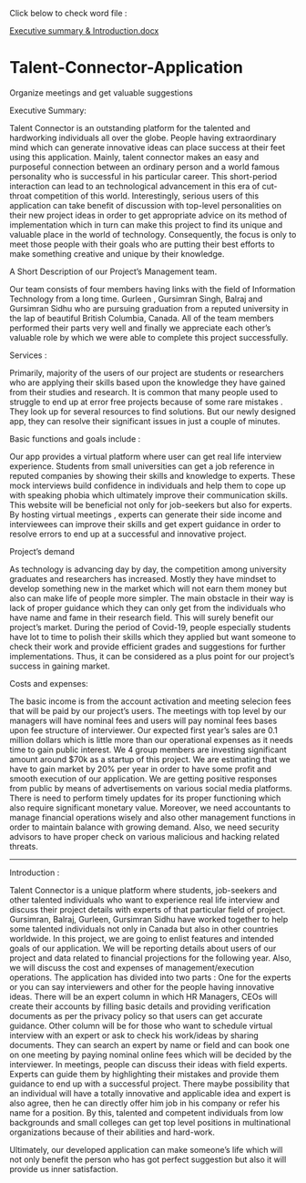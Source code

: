 Click below to check word file :

[Executive summary & Introduction.docx](https://github.com/Talent-Connector-Group-B/Talent-Connector-Application/files/6905706/System.analysis.docx)



# Talent-Connector-Application
Organize meetings and get valuable suggestions

Executive Summary:

Talent Connector is an outstanding platform for the talented and hardworking individuals all over the globe. People having extraordinary mind which can generate innovative ideas can place success at their feet using this application. Mainly, talent connector makes an easy and purposeful connection between an ordinary person and a world famous personality who is successful in his particular career. This short-period interaction can lead to an technological advancement in this era of cut-throat competition of this world. Interestingly, serious users of this application can take benefit of discussion with top-level personalities on their new project ideas in order to get appropriate advice on its method of implementation which in turn can make this project to find its unique and valuable place in the world of technology. Consequently, the focus is only to meet those people with their goals who are putting their best efforts to make something creative and unique by their knowledge.	

A Short Description of our Project’s Management team.

Our team consists of four members having links with the field of Information Technology from a long time. Gurleen , Gursimran Singh, Balraj and Gursimran Sidhu  who are pursuing graduation from a reputed university in the lap of beautiful British Columbia, Canada. All of the team members performed their parts very well and finally we appreciate each other’s valuable role by which we were able to complete this project successfully.

Services :

Primarily, majority  of the users of our project are students or researchers who are applying their skills based upon the knowledge they have gained from their studies and research. It is common that many people used to struggle to end up at error free projects  because of some rare mistakes . They look up for several resources to find solutions. But our newly designed app, they can resolve their significant issues in just a couple of minutes.

Basic functions and goals include :

Our app provides a virtual platform where user can get real life interview experience. Students from small universities can get a job reference in reputed companies by showing their skills and knowledge to experts. These mock interviews build confidence in individuals and help them to cope up with speaking phobia which ultimately improve their communication skills. This website will be beneficial not only for job-seekers but also for experts. By hosting virtual meetings , experts can generate their side income and interviewees can improve their skills and get expert guidance in order to resolve errors to end up at a successful and innovative project.

Project’s demand

As technology is advancing day by day, the competition among university graduates and researchers has increased. Mostly they have mindset to develop something new in the market which will not earn them money but also can make life of people more simpler. The main obstacle in their way is lack of proper guidance which they can only get from the individuals who have name and fame in their research field. This will surely benefit our project’s market. During the period of Covid-19, people especially students have lot to time to polish their skills which they applied but want someone to check their work and provide efficient grades and suggestions for further implementations. Thus, it can be considered as a plus point for our project’s success in gaining market.

Costs and expenses:

The basic income is from the account activation and meeting selecion fees that will be paid by our project’s users. The  meetings with top level by our managers will have nominal fees and  users will pay nominal fees bases upon fee structure of interviewer. Our expected first year’s sales are 0.1 million dollars which is little more than our operational expenses as it needs time to gain public interest. We 4 group members are investing significant amount around $70k as a startup of this project. We are estimating that we have to gain market by 20% per year in order to have some profit and smooth execution of our application. We are getting positive responses from public by means of advertisements on various social media platforms. There is need to perform timely updates for its proper functioning which also require significant monetary value.
Moreover, we need accountants to manage financial operations wisely and also other management functions in order to maintain balance with growing demand. Also, we need security advisors to have proper check on various malicious and hacking related  threats.


--------------------------------------------------------------------------------------------------------------------------------------------------------------------------------

Introduction :

Talent Connector is a unique platform where students, job-seekers and other talented individuals who want to experience real life interview and discuss their project details with experts of that particular field of project. Gursimran, Balraj, Gurleen, Gursimran Sidhu have worked together to help some talented individuals not only in Canada but also in other countries worldwide. In this project, we are going to enlist features and intended goals of our application.  We will be reporting details about users of our project and data related to financial projections for the following year. Also, we will discuss the cost and expenses of management/execution operations. The application has divided into two parts : One for the experts or you can say interviewers and other for the people having innovative ideas. There will be an expert column in which HR Managers, CEOs will create their accounts by filling basic details and providing verification documents as per the privacy policy so that users can get accurate guidance. Other column will be for those who want to schedule virtual interview with an expert or ask to check his work/ideas by sharing documents. They can search an expert by name or field and can book one on one meeting by paying nominal online fees which will be decided by the interviewer. In meetings, people can discuss their ideas with field experts. Experts can guide them by highlighting their mistakes and provide them guidance to end up with a successful project. There maybe possibility that an individual will have a totally innovative and applicable idea and expert is also agree, then he can directly offer him job in his company or refer his name for a position. By this, talented and competent individuals from low backgrounds and small colleges can get top level positions in multinational organizations because of their abilities and hard-work.
 
 Ultimately, our developed application can make someone’s life which will not only benefit the person who has got perfect suggestion but also it will provide us inner satisfaction.  






